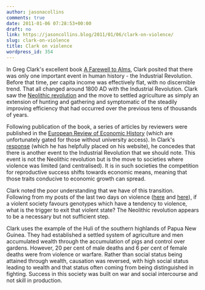 ```yaml
---
author: jasonacollins
comments: true
date: 2011-01-06 07:28:53+00:00
draft: no
link: https://jasoncollins.blog/2011/01/06/clark-on-violence/
slug: clark-on-violence
title: Clark on violence
wordpress_id: 354
---
```


In Greg Clark's excellent book [A Farewell to Alms](http://www.econ.ucdavis.edu/faculty/gclark/a_farewell_to_alms.html), Clark posited that there was only one important event in human history - the Industrial Revolution. Before that time, per capita income was effectively flat, with no discernible trend. That all changed around 1800 AD with the Industrial Revolution. Clark saw the [Neolithic revolution](http://en.wikipedia.org/wiki/Neolithic_Revolution) and the move to settled agriculture as simply an extension of hunting and gathering and symptomatic of the steadily improving efficiency that had occurred over the previous tens of thousands of years.

Following publication of the book, a series of articles by reviewers were published in the [European Review of Economic History](http://journals.cambridge.org/action/displayIssue?decade=2000&jid=ERE&volumeId=12&issueId=02&iid=1970592) (which are unfortunately gated for those without university access). In Clark's [response](http://www.econ.ucdavis.edu/faculty/gclark/Farewell%20to%20Alms/EREH%20response%20-%20revised.pdf) (which he has helpfully placed on his website), he concedes that there is another event to the Industrial Revolution that we should note. This event is not the Neolithic revolution but is the move to societies where violence was limited (and centralised). It is in such societies the competition for reproductive success shifts towards economic means, meaning that those traits conducive to economic growth can spread.

Clark noted the poor understanding that we have of this transition. Following from my posts of the last two days on violence ([here](https://jasoncollins.blog/2011/01/selection-for-aggression/) and [here](https://jasoncollins.blog/2011/01/more-on-violence/)), if a violent society favours genotypes which have a tendency to violence, what is the trigger to exit that violent state? The Neolithic revolution appears to be a necessary but not sufficient step.

Clark uses the example of the Huli of the southern highlands of Papua New Guinea. They had established a settled system of agriculture and men accumulated wealth through the accumulation of pigs and control over gardens. However, 20 per cent of male deaths and 6 per cent of female deaths were from violence or warfare. Rather than social status being attained through wealth, causation was reversed, with high social status leading to wealth and that status often coming from being distinguished in fighting. Success in this society was built on war and social intercourse and not skill in production.
